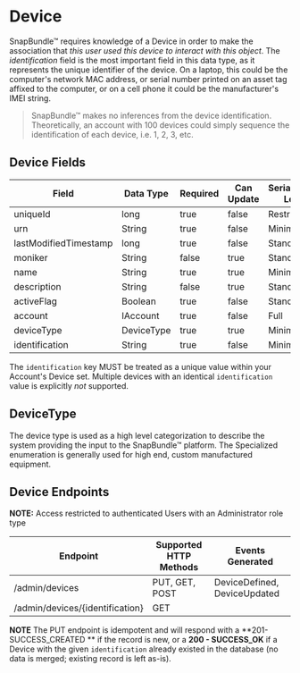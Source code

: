 # Device
SnapBundle™ requires knowledge of a Device in order to make the association that _this user used this device to interact with this object_. The _identification_ field is the most important field in this data type, as it represents the unique identifier of the device. On a laptop, this could be the computer's network MAC address, or serial number printed on an asset tag affixed to the computer, or on a cell phone it could be the manufacturer's IMEI string.

> SnapBundle™ makes no inferences from the device identification. Theoretically, an account with 100 devices could simply sequence the identification of each device, i.e. 1, 2, 3, etc.

## Device Fields
Field | Data Type | Required | Can Update | Serialization Level | Default Value
------------ | ------------- | ------------ | ------------ | ------------ | ------------
uniqueId | long  | true | false | Restricted | Generated
urn | String  | true | false | Minimum | Generated
lastModifiedTimestamp | long   | true | false | Standard | Generated
moniker | String  | false | true | Standard | null
name | String  | true | true | Minimum | 
description | String  | false | true | Standard | 
activeFlag | Boolean  | true | false | Standard  | 
account | IAccount  | true | false | Full | Generated
deviceType | DeviceType | true | true | Minimum | Unknown 
identification | String | true | false | Minimum |

The `identification` key MUST be treated as a unique value within your Account's Device set. Multiple devices with an identical `identification` value is explicitly _not_ supported.

## DeviceType
The device type is used as a high level categorization to describe the system providing the input to the SnapBundle™ platform. The Specialized enumeration is generally used for high end, custom manufactured equipment.

## Device Endpoints
**NOTE:** Access restricted to authenticated Users with an Administrator role type

Endpoint | Supported HTTP Methods | Events Generated
------------ | ------------- | ------------
/admin/devices | PUT, GET, POST  | DeviceDefined, DeviceUpdated
/admin/devices/{identification} | GET | 

**NOTE** The PUT endpoint is idempotent and will respond with a **201- SUCCESS_CREATED ** if the record is new, or a **200 - SUCCESS_OK** if a Device with the given `identification` already existed in the database (no data is merged; existing record is left as-is).
